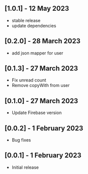 ## [1.0.1] - 12 May 2023
- stable release
- update dependencies

## [0.2.0] - 28 March 2023
- add json mapper for user

## [0.1.3] - 27 March 2023
- Fix unread count
- Remove copyWith from user

## [0.1.0] - 27 March 2023
- Update Firebase version
## [0.0.2] - 1 February 2023
- Bug fixes
## [0.0.1] - 1 February 2023
- Initial release